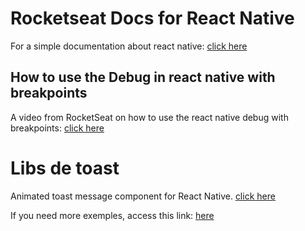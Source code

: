 # Rocketseat Docs for React Native

For a simple documentation about react native: [click here](https://react-native.rocketseat.dev/)

## How to use the Debug in react native with breakpoints

A video from RocketSeat on how to use the react native debug with breakpoints: [click here](https://app.rocketseat.com.br/node/projeto-01/group/finalizando-o-app/lesson/analisando-codigo-com-breakpoints)

# Libs de toast

Animated toast message component for React Native. [click here](https://www.npmjs.com/package/react-native-toast-message)

If you need more exemples, access this link: [here](https://github.com/calintamas/react-native-toast-message)
